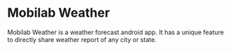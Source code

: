 # Mobilab Weather
Mobilab Weather is a weather forecast android app. It has a unique feature to directly share weather report of any city or state.
